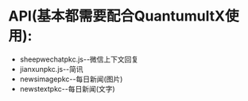 # API(基本都需要配合QuantumultX使用):

- sheepwechatpkc.js--微信上下文回复
- jianxunpkc.js--简讯  
- newsimagepkc--每日新闻(图片)  
- newstextpkc--每日新闻(文字)

